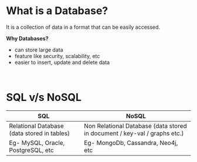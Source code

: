 # What is a Database?

It is a collection of data in a format that can be easily accessed.

**Why Databases?**
* can store large data
* feature like security, scalability, etc
* easier to insert, update and delete data

<br>

# SQL v/s NoSQL

| SQL | NoSQL |
|----------|----------|
| Relational Database (data stored in tables) | Non Relational Database (data stored in document / key-val / graphs etc.) |
| Eg- MySQL, Oracle, PostgreSQL, etc | Eg- MongoDb, Cassandra, Neo4j, etc |